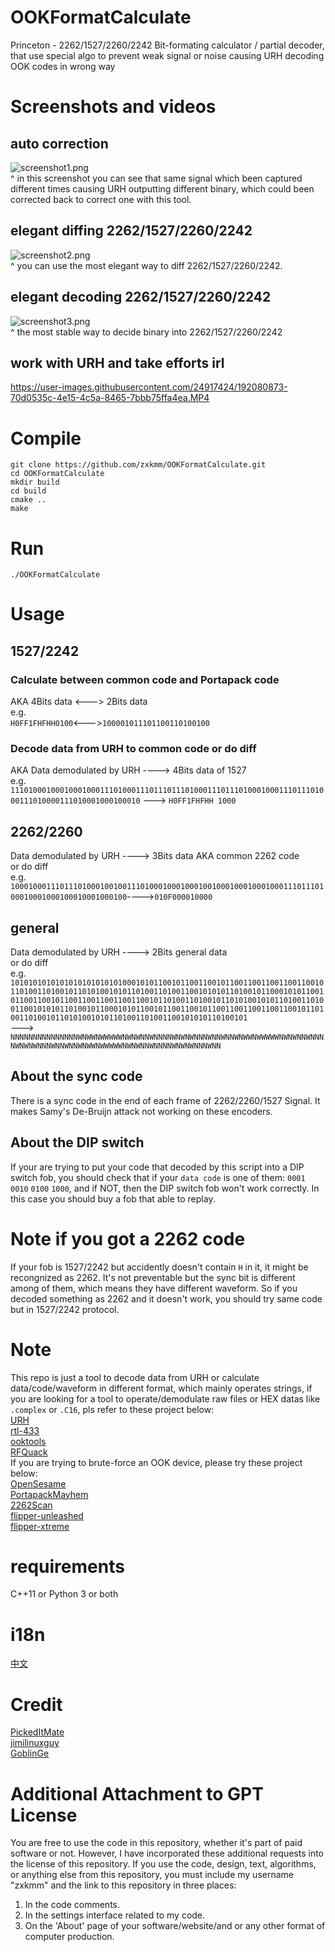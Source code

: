 # OOKFormatCalculate
Princeton - 2262/1527/2260/2242 Bit-formating calculator / partial decoder, that use special algo to prevent weak signal or noise causing URH decoding OOK codes in wrong way  

# Screenshots and videos

## auto correction
![screenshot1.png](tools%2Fresources%2Fscreenshot1.png)  
^ in this screenshot you can see that same signal which been captured different times causing URH outputting different binary, which could been corrected back to correct one with this tool.  


## elegant diffing 2262/1527/2260/2242
![screenshot2.png](tools%2Fresources%2Fscreenshot2.png)  
^ you can use the most elegant way to diff 2262/1527/2260/2242.    


## elegant decoding 2262/1527/2260/2242
![screenshot3.png](tools%2Fresources%2Fscreenshot3.png)  
^ the most stable way to decide binary into 2262/1527/2260/2242  
  
## work with URH and take efforts irl
https://user-images.githubusercontent.com/24917424/192080873-70d0535c-4e15-4c5a-8465-7bbb75ffa4ea.MP4

# Compile
```angular2html
git clone https://github.com/zxkmm/OOKFormatCalculate.git
cd OOKFormatCalculate
mkdir build
cd build
cmake ..
make
```

# Run
``./OOKFormatCalculate``

# Usage
## 1527/2242
### Calculate between common code and Portapack code
AKA 4Bits data <---> 2Bits data  
e.g.  
``H0FF1FHFHH0100``<--->``100001011101100110100100``  

### Decode data from URH to common code or do diff  
AKA Data demodulated by URH ----> 4Bits data of 1527   
e.g.  
``111010001000100010001110100011101110111010001110111010001000111011101000111010000111010001000100010`` ---> `H0FF1FHFHH 1000`
## 2262/2260
Data demodulated by URH  ---->  3Bits data AKA common 2262 code  
or do diff  
e.g.   
``100010001110111010001001001110100010001000100100010001000100011101110100010001000100010001000100``---->``010F000010000``  
## general
Data demodulated by URH ----> 2Bits general data  
or do diff  
e.g. ``101010101010101010101010100010101100101100110010110011001100110011001011010011010010110101001010110100110100110010101011010010110001010110010110011001011001100110011001100101101001101001011010100101011010011010011001010101101001011000101011001011001100101100110011001100110010110100110100101101010010101101001101001100101010110100101 ``  
--->  
``NNNNNNNNNNNNNNNWNWWNWWWWWNWNWNNWNNNNWNWNWNNNWNNWNNWNWWNWWWWWNWNWNNWNNNNWNWNWNNNWNNWNNWNWWNWWWWWNWNWNNWNNNNWNWNWNNNWNN``

## About the sync code
There is a sync code in the end of each frame of 2262/2260/1527 Signal. It makes Samy's De-Bruijn attack not working on these encoders.

## About the DIP switch  
If your are trying to put your code that decoded by this script into a DIP switch fob, you should check that if your ``data code`` is one of them: ``0001`` ``0010`` ``0100`` ``1000``, and if NOT, then the DIP switch fob won't work correctly. In this case you should buy a fob that able to replay.


# Note if you got a 2262 code
If your fob is 1527/2242 but accidently doesn't contain ``H`` in it, it might be recongnized as 2262. It's not preventable but the sync bit is different among of them, which means they have different waveform. So if you decoded something as 2262 and it doesn't work, you should try same code but in 1527/2242 protocol.
# Note  
This repo is just a tool to decode data from URH or calculate data/code/waveform in different format, which mainly operates strings, if you are looking for a tool to operate/demodulate raw files or HEX datas like ```.complex``` or ```.C16```, pls refer to these project below:  
[URH](https://github.com/jopohl/urh)  
[rtl-433](https://github.com/merbanan/rtl_433)  
[ooktools](https://github.com/leonjza/ooktools)   
[RFQuack](https://github.com/rfquack/RFQuack)  
If you are trying to brute-force an OOK device, please try these project below:  
[OpenSesame](https://github.com/samyk/opensesame)  
[PortapackMayhem](https://github.com/eried/portapack-mayhem)  
[2262Scan](https://github.com/zxkmm/2262Scan)   
[flipper-unleashed](https://github.com/DarkFlippers/unleashed-firmware)    
[flipper-xtreme](https://github.com/Flipper-XFW/Xtreme-Firmware)
# requirements
C++11 or Python 3 or both
# i18n
[中文](https://github.com/zxkmm/OOKFormatCalculate/blob/main/Chinese.md)
# Credit
[PickedItMate](https://github.com/pickeditmate)  
[jimilinuxguy](https://github.com/jimilinuxguy)  
[GoblinGe](https://github.com/GoblinGe)  

# Additional Attachment to GPT License

You are free to use the code in this repository, whether it's part of paid software or not. However, I have incorporated these additional requests into the license of this repository. If you use the code, design, text, algorithms, or anything else from this repository, you must include my username "zxkmm" and the link to this repository in three places:

1. In the code comments.
2. In the settings interface related to my code.
3. On the 'About' page of your software/website/and or any other format of computer production.

